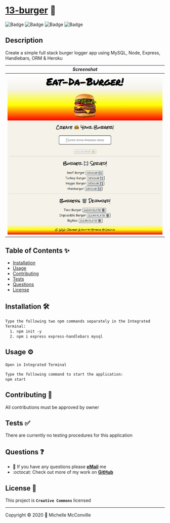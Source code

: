 
# [13-burger](https://mchel-burger-app.herokuapp.com/) 🔗

![Badge](https://hhanuz8vvkhu.runkit.sh)
![Badge](https://wwmc4jkshecn.runkit.sh)
![Badge](https://s9rolirpk2qh.runkit.sh)
![Badge](https://img.shields.io/badge/license-CC-f2ea05)

## Description

Create a simple full stack burger logger app using MySQL, Node, Express, Handlebars, ORM & Heroku

| ***Screenshot***              |
| :---------------------------: |
| ![SC](./doc/burgerApp600.jpg) |

## Table of Contents ✨

* [Installation](#installation)
* [Usage](#usage)
* [Contributing](#contributing)
* [Tests](#tests)
* [Questions](#questions)
* [License](#license)

## Installation 🛠️ <a name="installation"></a>

```node
Type the following two npm commands separately in the Integrated Terminal:
  1. npm init -y
  2. npm i express express-handlebars mysql
```

## Usage ⚙️ <a name="usage"></a>

`Open in Integrated Terminal`

```node
Type the following command to start the application:
npm start
```

## Contributing 🤝 <a name="contributing"></a>

All contributions must be approved by owner

## Tests ✅ <a name="tests"></a>

There are currently no testing procedures for this application

## Questions ❓ <a name="questions"></a>

* 📧 If you have any questions please [**eMail**](mailto:dev.mchel@gmail.com) me
* :octocat: Check out more of my work on [**GitHub**](https://github.com/MichelleMcConville)

## License 📝 <a name="license"></a>

This project is **`Creative Commons`** licensed

---

 Copyright ©️ 2020 🌷 Michelle McConville
